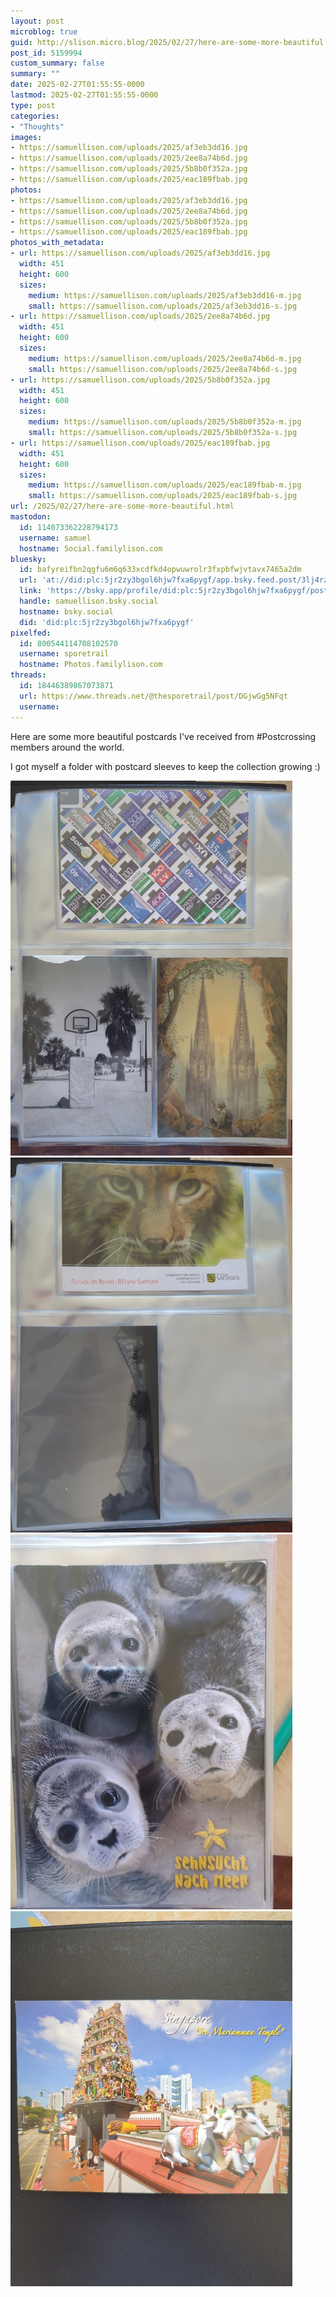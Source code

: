 ```yaml
---
layout: post
microblog: true
guid: http://slison.micro.blog/2025/02/27/here-are-some-more-beautiful.html
post_id: 5159994
custom_summary: false
summary: ""
date: 2025-02-27T01:55:55-0000
lastmod: 2025-02-27T01:55:55-0000
type: post
categories:
- "Thoughts"
images:
- https://samuellison.com/uploads/2025/af3eb3dd16.jpg
- https://samuellison.com/uploads/2025/2ee8a74b6d.jpg
- https://samuellison.com/uploads/2025/5b8b0f352a.jpg
- https://samuellison.com/uploads/2025/eac189fbab.jpg
photos:
- https://samuellison.com/uploads/2025/af3eb3dd16.jpg
- https://samuellison.com/uploads/2025/2ee8a74b6d.jpg
- https://samuellison.com/uploads/2025/5b8b0f352a.jpg
- https://samuellison.com/uploads/2025/eac189fbab.jpg
photos_with_metadata:
- url: https://samuellison.com/uploads/2025/af3eb3dd16.jpg
  width: 451
  height: 600
  sizes:
    medium: https://samuellison.com/uploads/2025/af3eb3dd16-m.jpg
    small: https://samuellison.com/uploads/2025/af3eb3dd16-s.jpg
- url: https://samuellison.com/uploads/2025/2ee8a74b6d.jpg
  width: 451
  height: 600
  sizes:
    medium: https://samuellison.com/uploads/2025/2ee8a74b6d-m.jpg
    small: https://samuellison.com/uploads/2025/2ee8a74b6d-s.jpg
- url: https://samuellison.com/uploads/2025/5b8b0f352a.jpg
  width: 451
  height: 600
  sizes:
    medium: https://samuellison.com/uploads/2025/5b8b0f352a-m.jpg
    small: https://samuellison.com/uploads/2025/5b8b0f352a-s.jpg
- url: https://samuellison.com/uploads/2025/eac189fbab.jpg
  width: 451
  height: 600
  sizes:
    medium: https://samuellison.com/uploads/2025/eac189fbab-m.jpg
    small: https://samuellison.com/uploads/2025/eac189fbab-s.jpg
url: /2025/02/27/here-are-some-more-beautiful.html
mastodon:
  id: 114073362228794173
  username: samuel
  hostname: Social.familylison.com
bluesky:
  id: bafyreifbn2qgfu6m6q633xcdfkd4opwuwrolr3fxpbfwjvtavx7465a2dm
  url: 'at://did:plc:5jr2zy3bgol6hjw7fxa6pygf/app.bsky.feed.post/3lj4rzkw7aq2n'
  link: 'https://bsky.app/profile/did:plc:5jr2zy3bgol6hjw7fxa6pygf/post/3lj4rzkw7aq2n'
  handle: samuellison.bsky.social
  hostname: bsky.social
  did: 'did:plc:5jr2zy3bgol6hjw7fxa6pygf'
pixelfed:
  id: 800544114708102570
  username: sporetrail
  hostname: Photos.familylison.com
threads:
  id: 18446389867073871
  url: https://www.threads.net/@thesporetrail/post/DGjwGg5NFqt
  username: 
---
```

Here are some more beautiful postcards I've received from #Postcrossing members around the world.

I got myself a folder with postcard sleeves to keep the collection growing :)

<img src="uploads/2025/af3eb3dd16.jpg" width="451" height="600" alt="A collection of three photographs shows a montage of various designs, a black-and-white image of a basketball hoop with palm trees, and a colored illustration of a Gothic-style cathedral surrounded by a lush forest."><img src="uploads/2025/2ee8a74b6d.jpg" width="451" height="600" alt="A sheet protector holds a color photo of a Lynx above a black and white photograph, with text in German included."><img src="uploads/2025/5b8b0f352a.jpg" width="451" height="600" alt="Three seals with curious expressions are closely gathered, with the text &quot;Sehnsucht nach Meer&quot; and a starfish graphic below them."><img src="uploads/2025/eac189fbab.jpg" width="451" height="600" alt="A vibrant postcard features the Sri Mariamman Temple in Singapore with intricate sculptures and two white statues of oxen in the foreground.">
